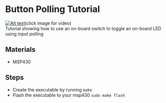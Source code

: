 # Button Polling Tutorial 
[![Alt text](https://img.youtube.com/vi/PLDYsk07F/0.jpg)](https://www.youtube.com/watch?v=nF8rKtYe9-8&t)(click image for video)
<br>Tutorial showing how to use an on-board switch to toggle an on-board LED using input polling
## Materials
- MSP430

## Steps
- Create the executable by running `make`
- Flash the executable to your msp430 `sudo make flash`
